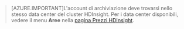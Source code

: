 
> [AZURE.IMPORTANT]L'account di archiviazione deve trovarsi nello stesso data center del cluster HDInsight. Per i data center disponibili, vedere il menu **Aree** nella [pagina Prezzi HDInsight](/pricing/details/hdinsight/).

<!---HONumber=July15_HO4-->